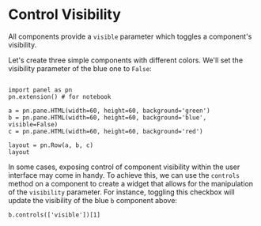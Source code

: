 # Control Visibility

All components provide a `visible` parameter which toggles a component's visibility.

Let's create three simple components with different colors. We'll set the visibility parameter of the blue one to `False`:

```{pyodide}

import panel as pn
pn.extension() # for notebook

a = pn.pane.HTML(width=60, height=60, background='green')
b = pn.pane.HTML(width=60, height=60, background='blue', visible=False)
c = pn.pane.HTML(width=60, height=60, background='red')

layout = pn.Row(a, b, c)
layout

```

In some cases, exposing control of component visibility within the user interface may come in handy. To achieve this, we can use the `controls` method on a component to create a widget that allows for the manipulation of the `visibility` parameter. For instance, toggling this checkbox will update the visibility of the blue `b` component above:

```{pyodide}
b.controls(['visible'])[1]
```
